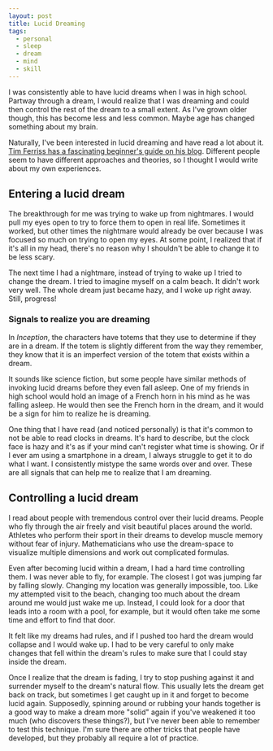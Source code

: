 ```yaml
---
layout: post
title: Lucid Dreaming
tags: 
  - personal
  - sleep
  - dream
  - mind
  - skill
---
```


I was consistently able to have lucid dreams when I was in high school. Partway through a dream, I would realize that I was dreaming and could then control the rest of the dream to a small extent. As I've grown older though, this has become less and less common. Maybe age has changed something about my brain.

Naturally, I've been interested in lucid dreaming and have read a lot about it. [Tim Ferriss has a fascinating beginner's guide on his blog](https://tim.blog/2009/09/21/how-to-lucid-dream/). Different people seem to have different approaches and theories, so I thought I would write about my own experiences.

<!-- more -->

## Entering a lucid dream

The breakthrough for me was trying to wake up from nightmares. I would pull my eyes open to try to force them to open in real life. Sometimes it worked, but other times the nightmare would already be over because I was focused so much on trying to open my eyes. At some point, I realized that if it's all in my head, there's no reason why I shouldn't be able to change it to be less scary.

The next time I had a nightmare, instead of trying to wake up I tried to change the dream. I tried to imagine myself on a calm beach. It didn't work very well. The whole dream just became hazy, and I woke up right away. Still, progress!

### Signals to realize you are dreaming

In *Inception*, the characters have totems that they use to determine if they are in a dream. If the totem is slightly different from the way they remember, they know that it is an imperfect version of the totem that exists within a dream.

It sounds like science fiction, but some people have similar methods of invoking lucid dreams before they even fall asleep. One of my friends in high school would hold an image of a French horn in his mind as he was falling asleep. He would then see the French horn in the dream, and it would be a sign for him to realize he is dreaming. 

One thing that I have read (and noticed personally) is that it's common to not be able to read clocks in dreams. It's hard to describe, but the clock face is hazy and it's as if your mind can't register what time is showing. Or if I ever am using a smartphone in a dream, I always struggle to get it to do what I want. I consistently mistype the same words over and over. These are all signals that can help me to realize that I am dreaming. 

## Controlling a lucid dream

I read about people with tremendous control over their lucid dreams. People who fly through the air freely and visit beautiful places around the world. Athletes who perform their sport in their dreams to develop muscle memory without fear of injury. Mathematicians who use the dream-space to visualize multiple dimensions and work out complicated formulas. 

Even after becoming lucid within a dream, I had a hard time controlling them. I was never able to fly, for example. The closest I got was jumping far by falling slowly. Changing my location was generally impossible, too. Like my attempted visit to the beach, changing too much about the dream around me would just wake me up. Instead, I could look for a door that leads into a room with a pool, for example, but it would often take me some time and effort to find that door. 

It felt like my dreams had rules, and if I pushed too hard the dream would collapse and I would wake up. I had to be very careful to only make changes that fell within the dream's rules to make sure that I could stay inside the dream.

Once I realize that the dream is fading, I try to stop pushing against it and surrender myself to the dream's natural flow. This usually lets the dream get back on track, but sometimes I get caught up in it and forget to become lucid again. Supposedly, spinning around or rubbing your hands together is a good way to make a dream more "solid" again if you've weakened it too much (who discovers these things?), but I've never been able to remember to test this technique. I'm sure there are other tricks that people have developed, but they probably all require a lot of practice. 